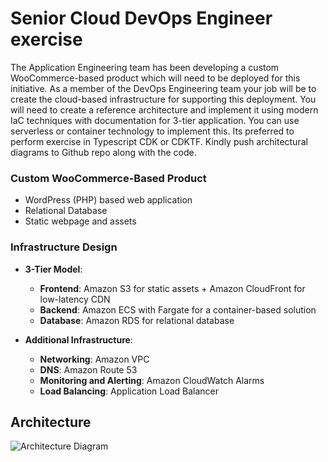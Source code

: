 # Senior Cloud DevOps Engineer exercise

The Application Engineering team has been developing a custom WooCommerce-based product which will need to be deployed for this initiative. As a member of the DevOps Engineering team your job will be to create the cloud-based infrastructure for supporting this deployment. You will need to create a reference architecture and implement it using modern IaC techniques with documentation for 3-tier application. You can use serverless or container technology to implement this. Its preferred to perform exercise in Typescript CDK or CDKTF. Kindly push architectural diagrams to Github repo along with the code. 

### Custom WooCommerce-Based Product
- WordPress (PHP) based web application
- Relational Database
- Static webpage and assets

### Infrastructure Design
- **3-Tier Model**:
  - **Frontend**: Amazon S3 for static assets + Amazon CloudFront for low-latency CDN
  - **Backend**: Amazon ECS with Fargate for a container-based solution
  - **Database**: Amazon RDS for relational database

- **Additional Infrastructure**:
  - **Networking**: Amazon VPC
  - **DNS**: Amazon Route 53
  - **Monitoring and Alerting**: Amazon CloudWatch Alarms
  - **Load Balancing**: Application Load Balancer

## Architecture
![Architecture Diagram](./BMO_devops_exercise.png)

